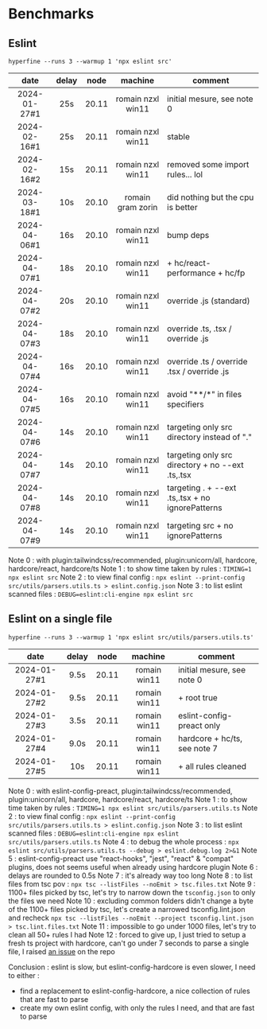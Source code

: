 # Benchmarks

## Eslint

`hyperfine --runs 3 --warmup 1 'npx eslint src'`

|     date     | delay | node  |      machine      | comment                                           |
| :----------: | :---: | :---: | :---------------: | ------------------------------------------------- |
| 2024-01-27#1 |  25s  | 20.11 | romain nzxl win11 | initial mesure, see note 0                        |
| 2024-02-16#1 |  25s  | 20.11 | romain nzxl win11 | stable                                            |
| 2024-02-16#2 |  15s  | 20.11 | romain nzxl win11 | removed some import rules... lol                  |
| 2024-03-18#1 |  10s  | 20.10 | romain gram zorin | did nothing but the cpu is better                 |
| 2024-04-06#1 |  16s  | 20.10 | romain nzxl win11 | bump deps                                         |
| 2024-04-07#1 |  18s  | 20.10 | romain nzxl win11 | + hc/react-performance + hc/fp                    |
| 2024-04-07#2 |  20s  | 20.10 | romain nzxl win11 | override .js (standard)                           |
| 2024-04-07#3 |  18s  | 20.10 | romain nzxl win11 | override .ts, .tsx / override .js                 |
| 2024-04-07#4 |  16s  | 20.10 | romain nzxl win11 | override .ts / override .tsx / override .js       |
| 2024-04-07#5 |  16s  | 20.10 | romain nzxl win11 | avoid "**/*" in files specifiers                  |
| 2024-04-07#6 |  14s  | 20.10 | romain nzxl win11 | targeting only src directory instead of "."       |
| 2024-04-07#7 |  14s  | 20.10 | romain nzxl win11 | targeting only src directory + no --ext .ts,.tsx  |
| 2024-04-07#8 |  14s  | 20.10 | romain nzxl win11 | targeting . + --ext .ts,.tsx +  no ignorePatterns |
| 2024-04-07#9 |  14s  | 20.10 | romain nzxl win11 | targeting src + no ignorePatterns                 |

Note 0 : with plugin:tailwindcss/recommended,  plugin:unicorn/all, hardcore, hardcore/react, hardcore/ts
Note 1 : to show time taken by rules : `TIMING=1 npx eslint src`
Note 2 : to view final config : `npx eslint --print-config src/utils/parsers.utils.ts > eslint.config.json`
Note 3 : to list eslint scanned files : `DEBUG=eslint:cli-engine npx eslint src`

## Eslint on a single file

`hyperfine --runs 3 --warmup 1 'npx eslint src/utils/parsers.utils.ts'`

|     date     | delay | node  |   machine    | comment                      |
| :----------: | :---: | :---: | :----------: | ---------------------------- |
| 2024-01-27#1 | 9.5s  | 20.11 | romain win11 | initial mesure, see note 0   |
| 2024-01-27#2 | 9.5s  | 20.11 | romain win11 | + root true                  |
| 2024-01-27#3 | 3.5s  | 20.11 | romain win11 | eslint-config-preact only    |
| 2024-01-27#4 | 9.0s  | 20.11 | romain win11 | hardcore + hc/ts, see note 7 |
| 2024-01-27#5 |  10s  | 20.11 | romain win11 | + all rules cleaned          |

Note 0 : with eslint-config-preact, plugin:tailwindcss/recommended,  plugin:unicorn/all, hardcore, hardcore/react, hardcore/ts
Note 1 : to show time taken by rules : `TIMING=1 npx eslint src/utils/parsers.utils.ts`
Note 2 : to view final config : `npx eslint --print-config src/utils/parsers.utils.ts > eslint.config.json`
Note 3 : to list eslint scanned files : `DEBUG=eslint:cli-engine npx eslint src/utils/parsers.utils.ts`
Note 4 : to debug the whole process : `npx eslint src/utils/parsers.utils.ts --debug > eslint.debug.log 2>&1`
Note 5 : eslint-config-preact use "react-hooks", "jest", "react" & "compat" plugins, does not seems useful when already using hardcore plugin
Note 6 : delays are rounded to 0.5s
Note 7 : it's already way too long
Note 8 : to list files from tsc pov : `npx tsc --listFiles --noEmit > tsc.files.txt`
Note 9 : 1100+ files picked by tsc, let's try to narrow down the `tsconfig.json` to only the files we need
Note 10 : excluding common folders didn't change a byte of the 1100+ files picked by tsc, let's create a narrowed tsconfig.lint.json and recheck `npx tsc --listFiles --noEmit --project tsconfig.lint.json > tsc.lint.files.txt`
Note 11 : impossible to go under 1000 files, let's try to clean all 50+ rules I had
Note 12 : forced to give up, I just tried to setup a fresh ts project with hardcore, can't go under 7 seconds to parse a single file, I raised [an issue](https://github.com/EvgenyOrekhov/eslint-config-hardcore/issues/881) on the repo

Conclusion : eslint is slow, but eslint-config-hardcore is even slower, I need to either :

- find a replacement to eslint-config-hardcore, a nice collection of rules that are fast to parse
- create my own eslint config, with only the rules I need, and that are fast to parse

